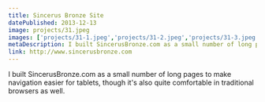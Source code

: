 ```yaml
---
title: Sincerus Bronze Site
datePublished: 2013-12-13
image: projects/31.jpeg
images: ['projects/31-1.jpeg','projects/31-2.jpeg','projects/31-3.jpeg']
metaDescription: I built SincerusBronze.com as a small number of long pages to make navigation easier for tablets, though it's also quite comfortable in traditional browsers as...
link: http://www.sincerusbronze.com
---
```

I built SincerusBronze.com as a small number of long pages to make navigation easier for tablets, though it's also quite comfortable in traditional browsers as well.
